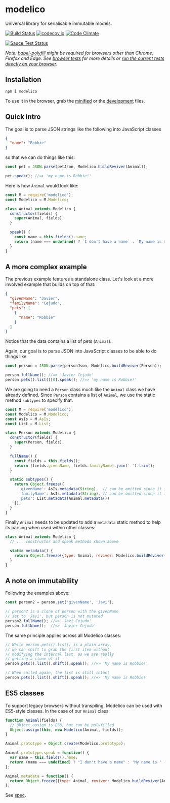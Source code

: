 # modelico

Universal library for serialisable immutable models.

[![Build Status](https://travis-ci.org/javiercejudo/modelico.svg?branch=master)](https://travis-ci.org/javiercejudo/modelico)
[![codecov.io](https://codecov.io/github/javiercejudo/modelico/coverage.svg?branch=master)](https://codecov.io/github/javiercejudo/modelico?branch=master)
[![Code Climate](https://codeclimate.com/github/javiercejudo/modelico/badges/gpa.svg)](https://codeclimate.com/github/javiercejudo/modelico)

[![Sauce Test Status](https://saucelabs.com/browser-matrix/modelico.svg)](https://saucelabs.com/u/modelico)

*Note: [babel-polyfill](https://babeljs.io/docs/usage/polyfill/) might be required
for browsers other than Chrome, Firefox and Edge. See [browser tests](test/browser)
for more details or [run the current tests directly on your browser](https://rawgit.com/javiercejudo/modelico/master/test/browser/index.html).*

## Installation

    npm i modelico

To use it in the browser, grab the [minified](dist/modelico.min.js) or the
[development](dist/modelico.js) files.

## Quick intro

The goal is to parse JSON strings like the following into JavaScript classes

```JSON
{
  "name": "Robbie"
}
```

so that we can do things like this:

```js
const pet = JSON.parse(petJson, Modelico.buildReviver(Animal));

pet.speak(); //=> 'my name is Robbie!'
```

Here is how `Animal` would look like:

```js
const M = require('modelico');
const Modelico = M.Modelico;

class Animal extends Modelico {
  constructor(fields) {
    super(Animal, fields);
  }

  speak() {
    const name = this.fields().name;
    return (name === undefined) ? `I don't have a name` : `My name is ${name}!`;
  }
}
```

## A more complex example

The previous example features a standalone class. Let's look at
a more involved example that builds on top of that:

```JSON
{
  "givenName": "Javier",
  "familyName": "Cejudo",
  "pets": [
    {
      "name": "Robbie"
    }
  ]
}
```

Notice that the data contains a list of pets (`Animal`).

Again, our goal is to parse JSON into JavaScript classes
to be able to do things like

```js
const person = JSON.parse(personJson, Modelico.buildReviver(Person));

person.fullName(); //=> 'Javier Cejudo'
person.pets().list()[0].speak(); //=> 'my name is Robbie!'
```

We are going to need a `Person` class much like the `Animal`
class we have already defined. Since `Person` contains a list
of `Animal`, we use the static method `subtypes` to specify
that.

```js
const M = require('modelico');
const Modelico = M.Modelico;
const AsIs = M.AsIs;
const List = M.List;

class Person extends Modelico {
  constructor(fields) {
    super(Person, fields);
  }

  fullName() {
    const fields = this.fields();
    return [fields.givenName, fields.familyName].join(' ').trim();
  }

  static subtypes() {
    return Object.freeze({
      'givenName': AsIs.metadata(String),  // can be omitted since it is a string
      'familyName': AsIs.metadata(String), // can be omitted since it is a string
      'pets': List.metadata(Animal.metadata())
    });
  }
}
```

Finally `Animal` needs to be updated to add a `metadata` static
method to help its parsing when used within other classes:

```js
class Animal extends Modelico {
  // ... constructor and speak methods shown above

  static metadata() {
    return Object.freeze({type: Animal, reviver: Modelico.buildReviver(Animal)});
  }
}
```

## A note on immutability

Following the examples above:

```js
const person2 = person.set('givenName', 'Javi');

// person2 is a clone of person with the givenName
// set to 'Javi', but person is not mutated
person2.fullName(); //=> 'Javi Cejudo'
person.fullName();  //=> 'Javier Cejudo'
```

The same principle applies across all Modelico classes:

```js
// While person.pets().list() is a plain array,
// we can shift to grab the first item without
// modifying the internal list, as we are really
// getting a clone of it
person.pets().list().shift().speak(); //=> 'My name is Robbie!'

// When called again, the list is still intact
person.pets().list().shift().speak(); //=> 'My name is Robbie!'
```

## ES5 classes

To support legacy browsers without transpiling, Modelico can be used
with ES5-style classes. In the case of our `Animal` class:

```js
function Animal(fields) {
  // Object.assign is ES6, but can be polyfilled
  Object.assign(this, new Modelico(Animal, fields));
}

Animal.prototype = Object.create(Modelico.prototype);

Animal.prototype.speak = function() {
  var name = this.fields().name;
  return (name === undefined) ? "I don't have a name" : 'My name is ' + name + '!';
};

Animal.metadata = function() {
  return Object.freeze({type: Animal, reviver: Modelico.buildReviver(Animal)});
};
```

See [spec](test).
